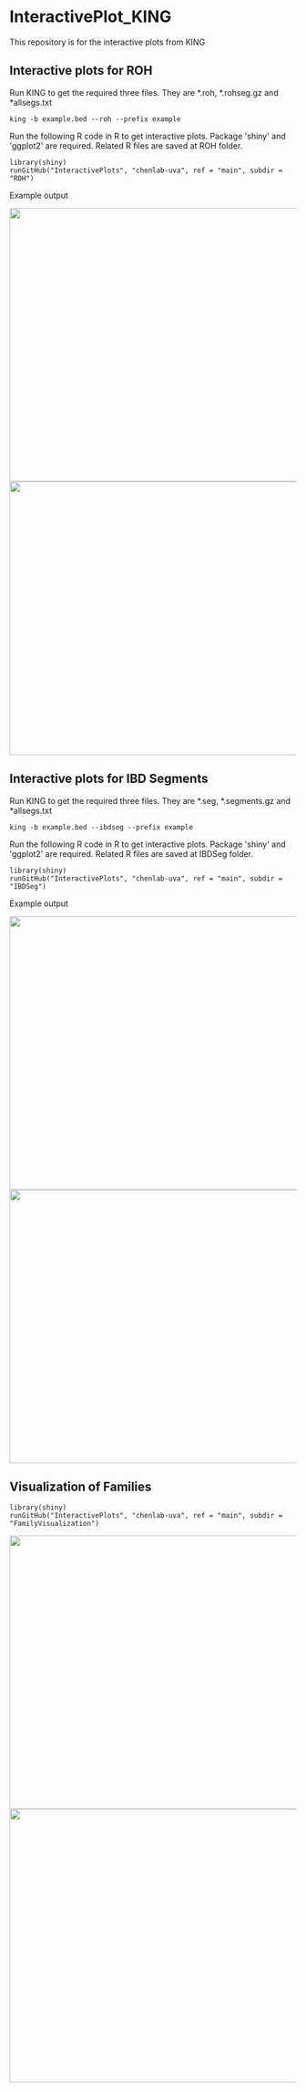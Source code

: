 # InteractivePlot_KING
This repository is for the interactive plots from KING



## Interactive plots for ROH

Run KING to get the required three files. They are *.roh, *.rohseg.gz and *allsegs.txt

```{bash}
king -b example.bed --roh --prefix example
```

Run the following R code in R to get interactive plots. Package 'shiny' and 'ggplot2' are required. Related R files are saved at ROH folder. <br/> 

```{bash}
library(shiny)
runGitHub("InteractivePlots", "chenlab-uva", ref = "main", subdir = "ROH")
```
Example output

<img src="https://github.com/chenlab-uva/InteractivePlots/blob/main/ROH/ROH_1.png" width="854" height="480">
<img src="https://github.com/chenlab-uva/InteractivePlots/blob/main/ROH/ROH_2.png" width="854" height="480">


## Interactive plots for IBD Segments


Run KING to get the required three files. They are *.seg, *.segments.gz and *allsegs.txt

```{bash}
king -b example.bed --ibdseg --prefix example
```

Run the following R code in R to get interactive plots. Package 'shiny' and 'ggplot2' are required. Related R files are saved at IBDSeg folder. <br/> 

```{bash}
library(shiny)
runGitHub("InteractivePlots", "chenlab-uva", ref = "main", subdir = "IBDSeg")
```
Example output

<img src="https://github.com/chenlab-uva/InteractivePlots/blob/main/IBDSeg/IBDSeg1.png" width="854" height="480">
<img src="https://github.com/chenlab-uva/InteractivePlots/blob/main/IBDSeg/IBDSeg2.png" width="854" height="480">


## Visualization of Families

```{bash}
library(shiny)
runGitHub("InteractivePlots", "chenlab-uva", ref = "main", subdir = "FamilyVisualization")
```

<img src="https://github.com/chenlab-uva/InteractivePlots/blob/main/FamilyVisualization/viewFamily_1.png" width="854" height="480">
<img src="https://github.com/chenlab-uva/InteractivePlots/blob/main/FamilyVisualization/viewFamily_2.png" width="854" height="480">
